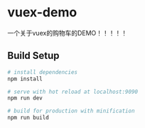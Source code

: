 # vuex-demo
一个关于vuex的购物车的DEMO！！！！！

## Build Setup

``` bash
# install dependencies
npm install

# serve with hot reload at localhost:9090
npm run dev

# build for production with minification
npm run build
```